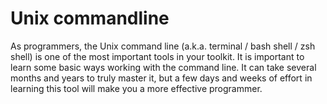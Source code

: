 # Unix commandline

As programmers, the Unix command line (a.k.a. terminal / bash shell / zsh shell) is one of the most important tools in your toolkit. It is important to learn some basic ways working with the command line. It can take several months and years to truly master it, but a few days and weeks of effort in learning this tool will make you a more effective programmer.
